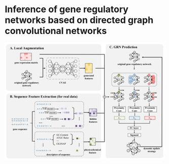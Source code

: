 # Inference of gene regulatory networks based on directed graph convolutional networks
![image text](https://github.com/thinpillow/dgcgrn/blob/main/dgcgrn/DGCGRN.png)
